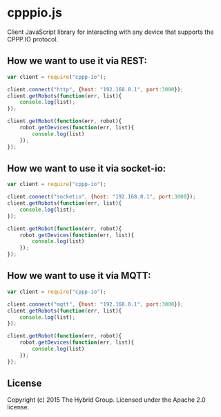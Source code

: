 # cpppio.js

Client JavaScript library for interacting with any device that supports the CPPP.IO protocol.

## How we want to use it via REST:

```javascript
var client = require("cppp-io");

client.connect("http", {host: "192.168.0.1", port:3000});
client.getRobots(function(err, list){
	console.log(list);
});

client.getRobot(function(err, robot){
	robot.getDevices(function(err, list){
		console.log(list)
	});
});
```

## How we want to use it via socket-io:

```javascript
var client = require("cppp-io");

client.connect("socketio", {host: "192.168.0.1", port:3000});
client.getRobots(function(err, list){
	console.log(list);
});

client.getRobot(function(err, robot){
	robot.getDevices(function(err, list){
		console.log(list)
	});
});
```

## How we want to use it via MQTT:

```javascript
var client = require("cppp-io");

client.connect("mqtt", {host: "192.168.0.1", port:3000});
client.getRobots(function(err, list){
	console.log(list);
});

client.getRobot(function(err, robot){
	robot.getDevices(function(err, list){
		console.log(list)
	});
});
```


## License
Copyright (c) 2015 The Hybrid Group. Licensed under the Apache 2.0 license.

